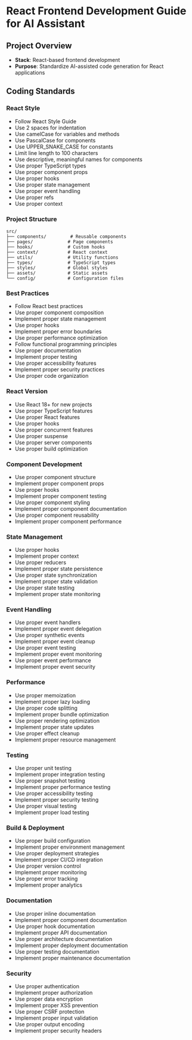 # React Frontend Development Guide for AI Assistant

## Project Overview

- **Stack**: React-based frontend development
- **Purpose**: Standardize AI-assisted code generation for React applications

## Coding Standards

### React Style

- Follow React Style Guide
- Use 2 spaces for indentation
- Use camelCase for variables and methods
- Use PascalCase for components
- Use UPPER_SNAKE_CASE for constants
- Limit line length to 100 characters
- Use descriptive, meaningful names for components
- Use proper TypeScript types
- Use proper component props
- Use proper hooks
- Use proper state management
- Use proper event handling
- Use proper refs
- Use proper context

### Project Structure

```plaintext
src/
├── components/         # Reusable components
├── pages/             # Page components
├── hooks/             # Custom hooks
├── context/           # React context
├── utils/             # Utility functions
├── types/             # TypeScript types
├── styles/            # Global styles
├── assets/            # Static assets
└── config/            # Configuration files
```

### Best Practices

- Follow React best practices
- Use proper component composition
- Implement proper state management
- Use proper hooks
- Implement proper error boundaries
- Use proper performance optimization
- Follow functional programming principles
- Use proper documentation
- Implement proper testing
- Use proper accessibility features
- Implement proper security practices
- Use proper code organization

### React Version

- Use React 18+ for new projects
- Use proper TypeScript features
- Use proper React features
- Use proper hooks
- Use proper concurrent features
- Use proper suspense
- Use proper server components
- Use proper build optimization

### Component Development

- Use proper component structure
- Implement proper component props
- Use proper hooks
- Implement proper component testing
- Use proper component styling
- Implement proper component documentation
- Use proper component reusability
- Implement proper component performance

### State Management

- Use proper hooks
- Implement proper context
- Use proper reducers
- Implement proper state persistence
- Use proper state synchronization
- Implement proper state validation
- Use proper state testing
- Implement proper state monitoring

### Event Handling

- Use proper event handlers
- Implement proper event delegation
- Use proper synthetic events
- Implement proper event cleanup
- Use proper event testing
- Implement proper event monitoring
- Use proper event performance
- Implement proper event security

### Performance

- Use proper memoization
- Implement proper lazy loading
- Use proper code splitting
- Implement proper bundle optimization
- Use proper rendering optimization
- Implement proper state updates
- Use proper effect cleanup
- Implement proper resource management

### Testing

- Use proper unit testing
- Implement proper integration testing
- Use proper snapshot testing
- Implement proper performance testing
- Use proper accessibility testing
- Implement proper security testing
- Use proper visual testing
- Implement proper load testing

### Build & Deployment

- Use proper build configuration
- Implement proper environment management
- Use proper deployment strategies
- Implement proper CI/CD integration
- Use proper version control
- Implement proper monitoring
- Use proper error tracking
- Implement proper analytics

### Documentation

- Use proper inline documentation
- Implement proper component documentation
- Use proper hook documentation
- Implement proper API documentation
- Use proper architecture documentation
- Implement proper deployment documentation
- Use proper testing documentation
- Implement proper maintenance documentation

### Security

- Use proper authentication
- Implement proper authorization
- Use proper data encryption
- Implement proper XSS prevention
- Use proper CSRF protection
- Implement proper input validation
- Use proper output encoding
- Implement proper security headers
